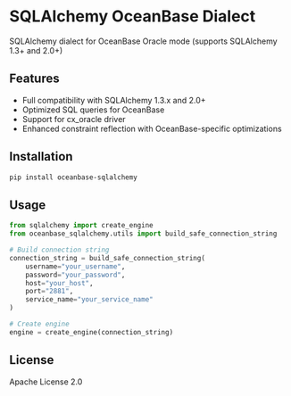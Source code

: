 # SQLAlchemy OceanBase Dialect

SQLAlchemy dialect for OceanBase Oracle mode (supports SQLAlchemy 1.3+ and 2.0+)

## Features

- Full compatibility with SQLAlchemy 1.3.x and 2.0+
- Optimized SQL queries for OceanBase
- Support for cx_oracle driver
- Enhanced constraint reflection with OceanBase-specific optimizations

## Installation

```bash
pip install oceanbase-sqlalchemy
```

## Usage

```python
from sqlalchemy import create_engine
from oceanbase_sqlalchemy.utils import build_safe_connection_string

# Build connection string
connection_string = build_safe_connection_string(
    username="your_username",
    password="your_password", 
    host="your_host",
    port="2881",
    service_name="your_service_name"
)

# Create engine
engine = create_engine(connection_string)
```

## License

Apache License 2.0
